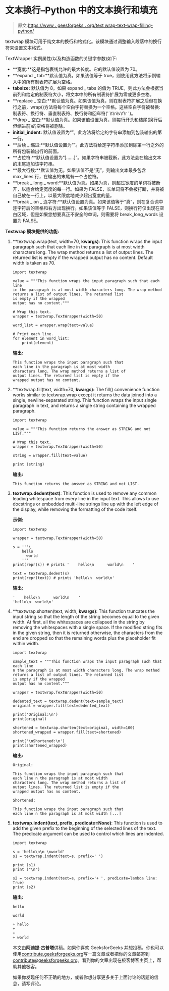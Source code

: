 # 文本换行–Python 中的文本换行和填充

> 原文:[https://www . geesforgeks . org/text wrap-text-wrap-filling-python/](https://www.geeksforgeeks.org/textwrap-text-wrapping-filling-python/)

textwrap 模块可用于纯文本的换行和格式化。该模块通过调整输入段落中的换行符来设置文本格式。

TextWrapper 实例属性(以及构造函数的关键字参数)如下:

*   **宽度:**这是指包裹线允许的最大长度。它的默认值设置为 70。
*   **expand _ tab:**默认值为真。如果该值等于 true，则使用此方法将示例输入中的所有制表符扩展为空格。
*   **tabsize:** 默认值为 8。如果 expand _ tabs 的值为 TRUE，则此方法会根据当前列和给定的制表符大小，将文本中的所有制表符扩展为零或更多空格。
*   **replace _ 空白:**默认值为真。如果该值为真，则在制表符扩展之后但在换行之前，wrap()方法将每个空白字符替换为一个空格。这些空白字符被替换:制表符、换行符、垂直制表符、换行符和回车符(' \t\n\v\f\r ')。
*   **drop _ 空白:**默认值为真。如果该值设置为真，则每行开头和结尾(换行后但缩进前)的空格将被删除。
*   **initial_indent:** 默认值设置为“”。此方法将给定的字符串添加到包装输出的第一行。
*   **后续 _ 缩进:**默认值设置为“”。此方法将给定字符串添加到除第一行之外的所有包装输出行的前面。
*   **占位符:**默认值设置为“[……]”。如果字符串被截断，此方法会在输出文本的末尾追加该字符串。
*   **最大行数:**默认值为无。如果该值不是“无”，则输出文本最多包含 max_lines 行，在输出的末尾有一个占位符。
*   **break _ long _ word:**默认值为真。如果为真，则超过宽度的单词将被断开，以适合给定宽度的每一行。如果为 FALSE，长单词将不会被打断，并将被自己放在一行上，以最大限度地减少超出宽度的量。
*   **break _ on _ 连字符:**默认值设置为真。如果该值等于“真”，则在复合词中连字符后的空格和右方出现换行。如果该值等于 FALSE，则换行符仅出现在空白区域，但是如果您想要真正不安全的单词，则需要将 break_long_words 设置为 FALSE。

**Textwrap 模块提供的功能:**

1.  **textwrap.wrap(text, width=70, **kwargs)**: This function wraps the input paragraph such that each line in the paragraph is at most width characters long. The wrap method returns a list of output lines. The returned list is empty if the wrapped output has no content. Default width is taken as 70.

    ```
    import textwrap

    value = """This function wraps the input paragraph such that each line
    in the paragraph is at most width characters long. The wrap method
    returns a list of output lines. The returned list
    is empty if the wrapped
    output has no content."""

    # Wrap this text.
    wrapper = textwrap.TextWrapper(width=50)

    word_list = wrapper.wrap(text=value)

    # Print each line.
    for element in word_list:
        print(element)
    ```

    **输出:**

    ```
    This function wraps the input paragraph such that
    each line in the paragraph is at most width
    characters long. The wrap method returns a list of
    output lines. The returned list is empty if the
    wrapped output has no content.

    ```

2.  **textwrap.fill(text, width=70, **kwargs):** The fill() convenience function works similar to textwrap.wrap except it returns the data joined into a single, newline-separated string. This function wraps the input single paragraph in text, and returns a single string containing the wrapped paragraph.

    ```
    import textwrap

    value = """This function returns the answer as STRING and not LIST."""

    # Wrap this text.
    wrapper = textwrap.TextWrapper(width=50)

    string = wrapper.fill(text=value)

    print (string)
    ```

    **输出:**

    ```
    This function returns the answer as STRING and not LIST.

    ```

3.  **textwrap.dedent(text)**: This function is used to remove any common leading whitespace from every line in the input text. This allows to use docstrings or embedded multi-line strings line up with the left edge of the display, while removing the formatting of the code itself.

    **示例:**

    ```
    import textwrap

    wrapper = textwrap.TextWrapper(width=50)

    s = '''\
        hello
          world
        '''
    print(repr(s)) # prints '    hello\n      world\n    '

    text = textwrap.dedent(s)
    print(repr(text)) # prints 'hello\n  world\n'
    ```

    **输出:**

    ```
    '    hello\n      world\n    '
    'hello\n  world\n'

    ```

4.  **textwrap.shorten(text, width, **kwargs)**: This function truncates the input string so that the length of the string becomes equal to the given width. At first, all the whitespaces are collapsed in the string by removing the whitespaces with a single space. If the modified string fits in the given string, then it is returned otherwise, the characters from the end are dropped so that the remaining words plus the placeholder fit within width.

    ```
    import textwrap

    sample_text = """This function wraps the input paragraph such that each line
    n the paragraph is at most width characters long. The wrap method
    returns a list of output lines. The returned list
    is empty if the wrapped
    output has no content."""

    wrapper = textwrap.TextWrapper(width=50)

    dedented_text = textwrap.dedent(text=sample_text)
    original = wrapper.fill(text=dedented_text)

    print('Original:\n')
    print(original)

    shortened = textwrap.shorten(text=original, width=100)
    shortened_wrapped = wrapper.fill(text=shortened)

    print('\nShortened:\n')
    print(shortened_wrapped)
    ```

    **输出:**

    ```
    Original:

    This function wraps the input paragraph such that
    each line n the paragraph is at most width
    characters long. The wrap method returns a list of
    output lines. The returned list is empty if the
    wrapped output has no content.

    Shortened:

    This function wraps the input paragraph such that
    each line n the paragraph is at most width [...]

    ```

5.  **textwrap.indent(text, prefix, predicate=None)**: This function is used to add the given prefix to the beginning of the selected lines of the text. The predicate argument can be used to control which lines are indented.

    ```
    import textwrap

    s = 'hello\n\n \nworld'
    s1 = textwrap.indent(text=s, prefix=' ')

    print (s1)
    print ("\n")

    s2 = textwrap.indent(text=s, prefix='+ ', predicate=lambda line: True)
    print (s2)
    ```

    **输出:**

    ```
    hello

    world

    + hello
    + 
    +  
    + world

    ```

    本文由**阿迪提·古普塔**供稿。如果你喜欢 GeeksforGeeks 并想投稿，你也可以使用[contribute.geeksforgeeks.org](http://contribute.geeksforgeeks.org)写一篇文章或者把你的文章邮寄到 contribute@geeksforgeeks.org。看到你的文章出现在极客博客主页上，帮助其他极客。

    如果你发现任何不正确的地方，或者你想分享更多关于上面讨论的话题的信息，请写评论。